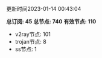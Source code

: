 更新时间2023-01-14 00:43:04

**总订阅: 45**
**总节点: 740**
**有效节点: 110**
- v2ray节点: 101
- trojan节点: 8
- ss节点: 1
